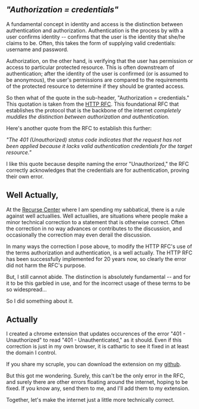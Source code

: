 ## *"Authorization = credentials"*

A fundamental concept in identity and access is the distinction between authentication and authorization.  Authentication is the process by with a user confirms identity -- confirms that the user is the identity that she/he claims to be. Often, this takes the form of supplying valid credentials: username and password.  

Authorization, on the other hand, is verifying that the user has permission or access to particular protected resource.  This is often downstream of authentication; after the identity of the user is confirmed (or is assumed to be anonymous), the user's permissions are compared to the requirements of the protected resource to determine if they should be granted access.  

So then what of the quote in the sub-header, "Authorization = credentials."  This quotation is taken from the [HTTP RFC](https://tools.ietf.org/html/rfc7235#section-4.2).  This foundational RFC that establishes the protocol that is the backbone of the internet *completely muddles the distinction between authorization and authentication.*  

Here's another quote from the RFC to establish this further:  

*"The 401 (Unauthorized) status code indicates that the request has not
   been applied because it lacks valid authentication credentials for
   the target resource."*
   
I like this quote because despite naming the error "Unauthorized," the RFC correctly acknowledges that the credentials are for authentication, proving their own error.  

## Well Actually,

At the [Recurse Center](https://www.recurse.com/) where I am spending my sabbatical, there is a rule against well actuallies.  Well actuallies, are situations where people make a minor technical correction to a statement that is otherwise correct.  Often the correction in no way advances or contributes to the discussion, and occasionally the correction may even derail the discussion.  

In many ways the correction I pose above, to modify the HTTP RFC's use of the terms authorization and authentication, is a well actually.  The HTTP RFC has been successfully implemented for 20 years now, so clearly the error did not harm the RFC's purpose.  

But, I still cannot abide.  The distinction is absolutely fundamental --  and for it to be this garbled in use, and for the incorrect usage of these terms to be so widespread...

So I did something about it.  

## Actually

I created a chrome extension that updates occurences of the error "401 - Unauthorized" to read "401 - Unauthenticated," as it should.  Even if this correction is just in my own browser, it is cathartic to see it fixed in at least the domain I control. 

If you share my scruple, you can download the extension on my [github](https://github.com/nikhithn/Actually).  

But this got me wondering.  Surely, this can't be the only error in the RFC, and surely there are other errors floating around the internet, hoping to be fixed.  If you know any, send them to me, and I'll add them to my extension.  

Together, let's make the internet just a little more technically correct.  
